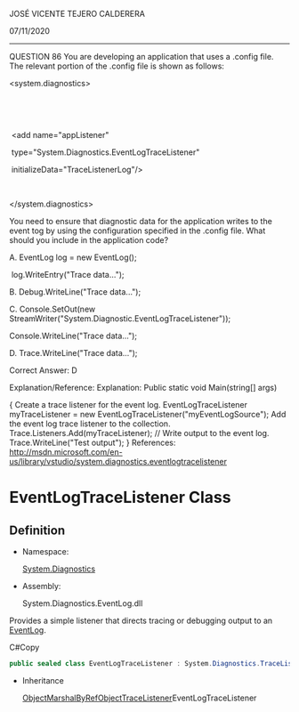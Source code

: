 JOSÉ VICENTE TEJERO CALDERERA

07/11/2020

_________________________________________________________

QUESTION 86
You are developing an application that uses a .config file.
The relevant portion of the .config file is shown as follows:

<system.diagnostics>

​	<trace autoflush="false" indentsize="0">

​		<listeners>

​			<add name="appListener"

​				type="System.Diagnostics.EventLogTraceListener"

​				initializeData="TraceListenerLog"/>

​		</listeners>

</trace>

</system.diagnostics>

You need to ensure that diagnostic data for the application writes to the event tog by using the configuration specified in the .config file.
What should you include in the application code?

A. EventLog log = new EventLog();

​    log.WriteEntry("Trace data...");

B. Debug.WriteLine("Trace data...");

C. Console.SetOut(new StreamWriter("System.Diagnostic.EventLogTraceListener"));

  Console.WriteLine("Trace data...");

D. Trace.WriteLine("Trace data...");



Correct Answer: D

Explanation/Reference:
Explanation:
Public static void Main(string[] args)

 {
Create a trace listener for the event log.
EventLogTraceListener myTraceListener = new EventLogTraceListener("myEventLogSource");
Add the event log trace listener to the collection.
Trace.Listeners.Add(myTraceListener);
// Write output to the event log.
Trace.WriteLine("Test output");
}
References: http://msdn.microsoft.com/en-us/library/vstudio/system.diagnostics.eventlogtracelistener



# EventLogTraceListener Class

## Definition

- Namespace:

  [System.Diagnostics](https://docs.microsoft.com/en-us/dotnet/api/system.diagnostics?view=dotnet-plat-ext-5.0)

- Assembly:

  System.Diagnostics.EventLog.dll

Provides a simple listener that directs tracing or debugging output to an [EventLog](https://docs.microsoft.com/en-us/dotnet/api/system.diagnostics.eventlog?view=dotnet-plat-ext-5.0).

C#Copy

```csharp
public sealed class EventLogTraceListener : System.Diagnostics.TraceListener
```

- Inheritance

  [Object](https://docs.microsoft.com/en-us/dotnet/api/system.object?view=dotnet-plat-ext-5.0)[MarshalByRefObject](https://docs.microsoft.com/en-us/dotnet/api/system.marshalbyrefobject?view=dotnet-plat-ext-5.0)[TraceListener](https://docs.microsoft.com/en-us/dotnet/api/system.diagnostics.tracelistener?view=dotnet-plat-ext-5.0)EventLogTraceListener